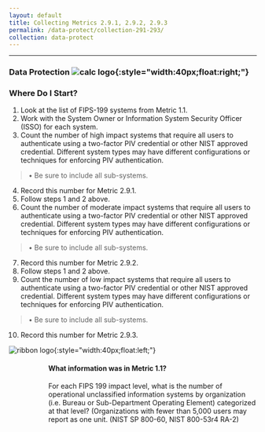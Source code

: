 ```yaml
---
layout: default
title: Collecting Metrics 2.9.1, 2.9.2, 2.9.3
permalink: /data-protect/collection-291-293/
collection: data-protect
---
```

---
### Data Protection ![calc logo](../../img/calc.png){:style="width:40px;float:right;"}
### Where Do I Start?
1. Look at the list of FIPS-199 systems from Metric 1.1.
2. Work with the System Owner or Information System Security Officer (ISSO) for each system.
3. Count the number of high impact systems that require all users to authenticate using a two-factor PIV credential or other NIST approved credential. Different system types may have different configurations or techniques for enforcing PIV authentication.
>•	Be sure to include all sub-systems.
4. Record this number for Metric 2.9.1.
5.	Follow steps 1 and 2 above.
6.	Count the number of moderate impact systems that require all users to authenticate using a two-factor PIV credential or other NIST approved credential. Different system types may have different configurations or techniques for enforcing PIV authentication.
>•	Be sure to include all sub-systems.
7.	Record this number for Metric 2.9.2.
8.	Follow steps 1 and 2 above.
9.	Count the number of low impact systems that require all users to authenticate using a two-factor PIV credential or other NIST approved credential. Different system types may have different configurations or techniques for enforcing PIV authentication.
>•	Be sure to include all sub-systems.
10.	Record this number for Metric 2.9.3.

![ribbon logo](../../img/ribbon.png){:style="width:40px;float:left;"}
<style>
div .usa-alert {background-color: #e1f3f8;}
div .usa-alert-text {
padding-left: 5rem;
horizontal-align: right; }
  </style>
  <div class="usa-alert">
  <div class="usa-alert-text">
    <p class="usa-alert-text"><H4>What information was in Metric 1.1?</H4>
    For each FIPS 199 impact level, what is the number of operational unclassified information systems by organization (i.e. Bureau or Sub-Department Operating Element) categorized at that level? (Organizations with fewer than 5,000 users may report as one unit. (NIST SP 800-60, NIST 800-53r4 RA-2)
</p>
</div>
</div>
